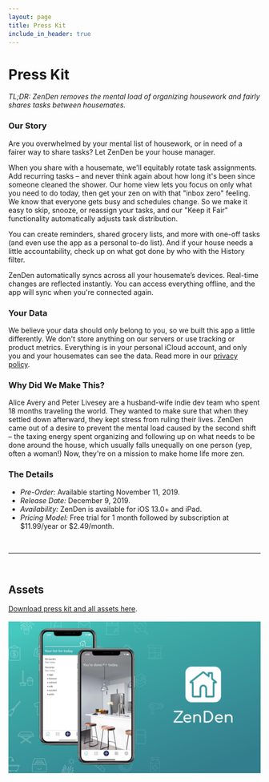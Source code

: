 ```yaml
---
layout: page
title: Press Kit
include_in_header: true
---
```


# Press Kit
_TL;DR: ZenDen removes the mental load of organizing housework and fairly shares tasks between housemates._

### Our Story
Are you overwhelmed by your mental list of housework, or in need of a fairer way to share tasks? Let ZenDen be your house manager.<br>

When you share with a housemate, we'll equitably rotate task assignments. Add recurring tasks – and never think again about how long it's been since someone cleaned the shower. Our home view lets you focus on only what you need to do today, then get your zen on with that "inbox zero" feeling. We know that everyone gets busy and schedules change. So we make it easy to skip, snooze, or reassign your tasks, and our "Keep it Fair" functionality automatically adjusts task distribution.<br>

You can create reminders, shared grocery lists, and more with one-off tasks (and even use the app as a personal to-do list). And if your house needs a little accountability, check up on what got done by who with the History filter.<br>

ZenDen automatically syncs across all your housemate’s devices. Real-time changes are reflected instantly. You can access everything offline, and the app will sync when you're connected again.<br> 

### Your Data

We believe your data should only belong to you, so we built this app a little differently. We don't store anything on our servers or use tracking or product metrics. Everything is in your personal iCloud account, and only you and your housemates can see the data. Read more in our [privacy policy](/privacypolicy).<br>


### Why Did We Make This?
Alice Avery and Peter Livesey are a husband-wife indie dev team who spent 18 months traveling the world. They wanted to make sure that when they settled down afterward, they kept stress from ruling their lives. ZenDen came out of a desire to prevent the mental load caused by the second shift – the taxing energy spent organizing and following up on what needs to be done around the house, which usually falls unequally on one person (yep, often a woman!) Now, they're on a mission to make home life more zen.<br>

### The Details
- _Pre-Order:_ Available starting November 11, 2019.
- _Release Date:_ December 9, 2019.
- _Availability:_ ZenDen is available for iOS 13.0+ and iPad. 
- _Pricing Model:_ Free trial for 1 month followed by subscription at $11.99/year or $2.49/month. 

<br>

________
<br>

## Assets
[Download press kit and all assets here](/assets/ZenDenPressKit.zip "ZenDen Press Kit").<br><br>
![ZenDen Promo Image](/assets/ZenDenPromo.png "ZenDen Promo Image")<br><br>